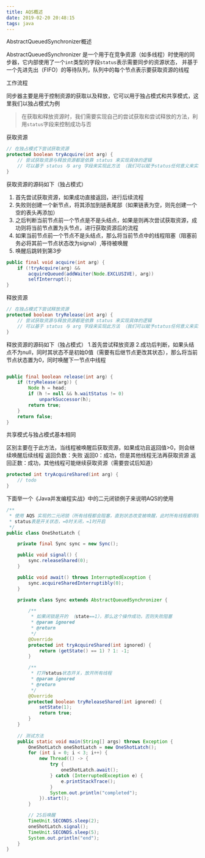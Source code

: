 ```yaml
---
title: AQS概述
date: 2019-02-20 20:48:15
tags: java
---
```


AbstractQueuedSynchronizer概述

AbstractQueuedSynchronizer 是一个用于在竞争资源（如多线程）时使用的同步器，它内部使用了一个`int`类型的字段`status`表示需要同步的资源状态， 并基于一个先进先出（FIFO）的等待队列，队列中的每个节点表示要获取资源的线程

工作流程

同步器主要是用于控制资源的获取以及释放，它可以用于独占模式和共享模式，这里我们以独占模式为例

>  在获取和释放资源时，我们需要实现自己的尝试获取和尝试释放的方法，利用`status`字段来控制成功与否

<!-- more -->

获取资源

```java
// 在独占模式下尝试获取资源
protected boolean tryAcquire(int arg) {
    // 尝试获取资源与释放资源都是依靠 status 来实现具体的逻辑
    // 可以基于 status 与 arg 字段来实现此方法 （我们可以赋予status任何意义来实现逻辑）
}
```

获取资源的源码如下（独占模式）
1. 首先尝试获取资源，如果成功直接返回，进行后续流程
2. 失败则创建一个新节点，将其添加到链表尾部（如果链表为空，则先创建一个空的表头再添加）
3. 之后判断当前节点前一个节点是不是头结点，如果是则再次尝试获取资源，成功则将当前节点置为头节点，进行获取资源后的流程
4. 如果当前节点前一个节点不是头结点，那么将当前节点中的线程阻塞（阻塞前务必将其前一节点状态改为signal）,等待被唤醒
5. 唤醒后跳转到第3步

```java
public final void acquire(int arg) {
    if (!tryAcquire(arg) &&
        acquireQueued(addWaiter(Node.EXCLUSIVE), arg))
        selfInterrupt();
}
```

释放资源

```java
// 在独占模式下尝试释放资源
protected boolean tryRelease(int arg) {
    // 尝试获取资源与释放资源都是依靠 status 来实现具体的逻辑
    // 可以基于 status 与 arg 字段来实现此方法 （我们可以赋予status任何意义来实现逻辑）
}
```

释放资源的源码如下（独占模式）
1.首先尝试释放资源
2.成功后判断，如果头结点不为null，同时其状态不是初始0值（需要有后继节点更改其状态），那么将当前节点状态置为0，同时唤醒下一节点中线程

```java

public final boolean release(int arg) {
    if (tryRelease(arg)) {
        Node h = head;
        if (h != null && h.waitStatus != 0)
            unparkSuccessor(h);
        return true;
    }
    return false;
}
```



共享模式与独占模式基本相同

区别主要在于此方法，当线程被唤醒后获取资源，如果成功且返回值>0，则会继续唤醒后续线程
返回负数：失败
返回0：成功，但是其他线程无法再获取资源
返回正数：成功，其他线程可能继续获取资源（需要尝试后知道）

```java
protected int tryAcquireShared(int arg) {
    // todo
}
```



下面举一个《Java并发编程实战》中的二元闭锁例子来说明AQS的使用

```java
/**
 * 使用 AQS 实现的二元闭锁（所有线程都会阻塞，直到状态改变被唤醒，此时所有线程都得到执行）
 * status表是开关状态，=0时关闭，=1时开启
 */
public class OneShotLatch {

    private final Sync sync = new Sync();

    public void signal() {
        sync.releaseShared(0);
    }

    public void await() throws InterruptedException {
        sync.acquireSharedInterruptibly(0);
    }

    private class Sync extends AbstractQueuedSynchronizer {

        /**
         * 如果闭锁是开的 （state==1），那么这个操作成功，否则失败阻塞
         * @param ignored
         * @return
         */
        @Override
        protected int tryAcquireShared(int ignored) {
            return (getState() == 1) ? 1: -1;
        }

        /**
         * 打开status状态开关，放开所有线程
         * @param ignored
         * @return
         */
        @Override
        protected boolean tryReleaseShared(int ignored) {
            setState(1);
            return true;
        }
    }
    
    // 测试方法
    public static void main(String[] args) throws Exception {
        OneShotLatch oneShotLatch = new OneShotLatch();
        for (int i = 0; i < 3; i++) {
            new Thread(() -> {
                try {
                    oneShotLatch.await();
                } catch (InterruptedException e) {
                    e.printStackTrace();
                }
                System.out.println("completed");
            }).start();
        }

        // 2S后唤醒
        TimeUnit.SECONDS.sleep(2);
        oneShotLatch.signal();
        TimeUnit.SECONDS.sleep(5);
        System.out.println("end");
    }
}
```


